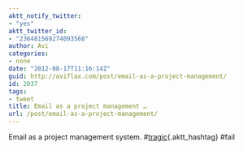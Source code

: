 ```yaml
---
aktt_notify_twitter:
- "yes"
aktt_twitter_id:
- "236481569274093568"
author: Avi
categories:
- none
date: "2012-08-17T11:16:14Z"
guid: http://aviflax.com/post/email-as-a-project-management/
id: 2037
tags:
- tweet
title: Email as a project management …
url: /post/email-as-a-project-management/
---
```

Email as a project management system. #[tragic](http://search.twitter.com/search?q=%23tragic){.aktt_hashtag} #fail